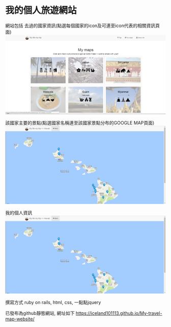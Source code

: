 # 我的個人旅遊網站

網站包括
去過的國家資訊(點選每個國家的icon及可連至icon代表的相關資訊頁面)
![image](https://github.com/iceland101113/My-travel-map-website/blob/master/%E5%9C%96%E7%89%87%2055.png)

該國家主要的景點(點選國家名稱連至該國家景點分布的GOOGLE MAP頁面)
![image](https://github.com/iceland101113/My-travel-map-website/blob/master/hawaii.png)

我的個人資訊
![image](https://github.com/iceland101113/My-travel-map-website/blob/master/hawaii.png)

撰寫方式
ruby on rails, html, css, 一點點jquery

已發布為github靜態網站, 網址如下
https://iceland101113.github.io/My-travel-map-website/
